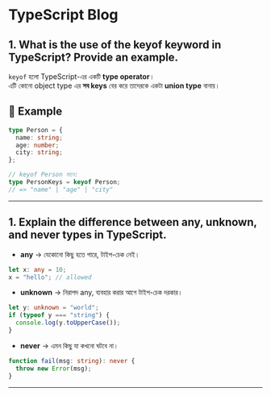 # TypeScript Blog

## 1. What is the use of the keyof keyword in TypeScript? Provide an example.

`keyof` হলো TypeScript-এর একটি **type operator**।  
এটি কোনো object type এর **সব keys** বের করে তাদেরকে একটা **union type** বানায়।  

## 📘 Example

```ts
type Person = {
  name: string;
  age: number;
  city: string;
};

// keyof Person মানে:
type PersonKeys = keyof Person; 
// => "name" | "age" | "city"
```

---

## 1. Explain the difference between any, unknown, and never types in TypeScript.

- **any** → যেকোনো কিছু হতে পারে, টাইপ-চেক নেই।  
```ts
let x: any = 10;
x = "hello"; // allowed
```

- **unknown** → নিরাপদ any, ব্যবহার করার আগে টাইপ-চেক দরকার।  
```ts
let y: unknown = "world";
if (typeof y === "string") {
  console.log(y.toUpperCase());
}
```

- **never** → এমন কিছু যা কখনো ঘটবে না।  
```ts
function fail(msg: string): never {
  throw new Error(msg);
}
```

---


